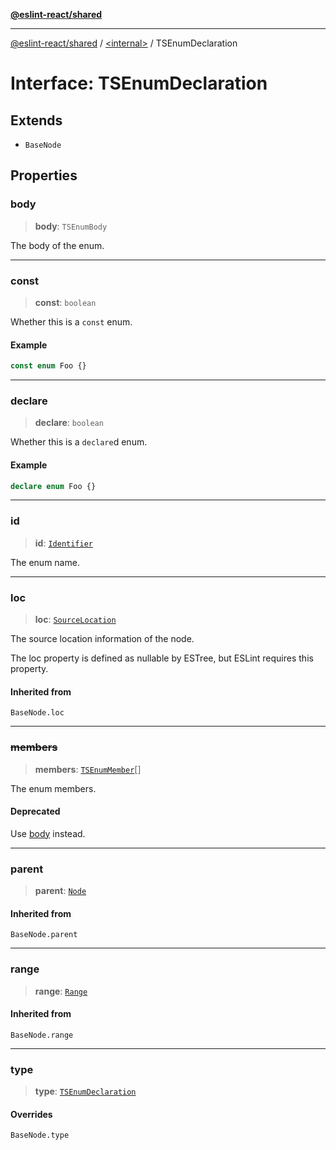[**@eslint-react/shared**](../../README.md)

***

[@eslint-react/shared](../../README.md) / [\<internal\>](../README.md) / TSEnumDeclaration

# Interface: TSEnumDeclaration

## Extends

- `BaseNode`

## Properties

### body

> **body**: `TSEnumBody`

The body of the enum.

***

### const

> **const**: `boolean`

Whether this is a `const` enum.

#### Example

```ts
const enum Foo {}
```

***

### declare

> **declare**: `boolean`

Whether this is a `declare`d enum.

#### Example

```ts
declare enum Foo {}
```

***

### id

> **id**: [`Identifier`](Identifier.md)

The enum name.

***

### loc

> **loc**: [`SourceLocation`](SourceLocation.md)

The source location information of the node.

The loc property is defined as nullable by ESTree, but ESLint requires this property.

#### Inherited from

`BaseNode.loc`

***

### ~~members~~

> **members**: [`TSEnumMember`](../type-aliases/TSEnumMember.md)[]

The enum members.

#### Deprecated

Use [body](#body) instead.

***

### parent

> **parent**: [`Node`](../type-aliases/Node.md)

#### Inherited from

`BaseNode.parent`

***

### range

> **range**: [`Range`](../type-aliases/Range.md)

#### Inherited from

`BaseNode.range`

***

### type

> **type**: [`TSEnumDeclaration`](../README.md#tsenumdeclaration)

#### Overrides

`BaseNode.type`
